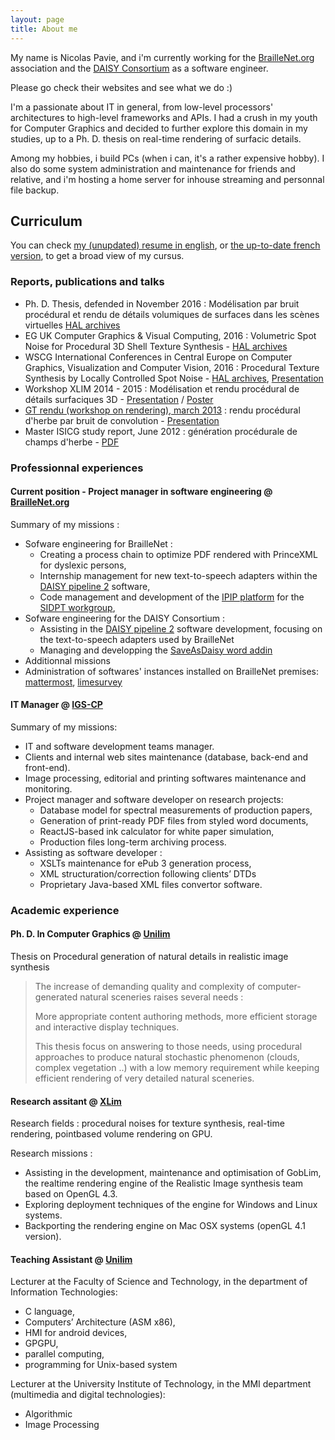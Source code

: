 ```yaml
---
layout: page
title: About me
---
```


My name is Nicolas Pavie, and i'm currently working for the [BrailleNet.org](https://www.braillenet.org) association and the [DAISY Consortium](https://www.daisy.org) as a software engineer. 

Please go check their websites and see what we do :)

I'm a passionate about IT in general, from low-level processors' architectures to high-level frameworks and APIs.
I had a crush in my youth for Computer Graphics and decided to further explore this domain in my studies, up to a Ph. D. thesis on real-time rendering of surfacic details.

Among my hobbies, i build PCs (when i can, it's a rather expensive hobby).
I also do some system administration and maintenance for friends and relative, and i'm hosting a home server for inhouse streaming and personnal file backup.

## Curriculum

You can check [my (unupdated) resume in english](/public/files/CV_Nicolas_Pavie_en.pdf), or [the up-to-date french version](/public/files/CV_Nicolas_Pavie_01_2022.pdf), to get a broad view of my cursus.

### Reports, publications and talks
- Ph. D. Thesis, defended in November 2016 : Modélisation par bruit procédural et rendu de détails volumiques de surfaces dans les scènes virtuelles [HAL archives](https://hal.archives-ouvertes.fr/tel-01443555v1)
- EG UK Computer Graphics & Visual Computing, 2016 : Volumetric Spot Noise for Procedural 3D Shell Texture Synthesis - [HAL archives](https://hal.archives-ouvertes.fr/hal-02413269)
- WSCG International Conferences in Central Europe on Computer Graphics, Visualization and Computer Vision, 2016 : Procedural Texture Synthesis by Locally Controlled Spot Noise - [HAL archives](https://hal.archives-ouvertes.fr/hal-02413318), [Presentation](/public/files/LCSN/index.html)
- Workshop XLIM 2014 - 2015 : Modélisation et rendu procédural de détails surfaciques 3D - [Presentation](/public/files/Presentation_Workshop_Xlim_2014.pdf) / [Poster](/public/files/Poster_Workshop_Xlim_2014.pdf)
- [GT rendu (workshop on rendering), march 2013](http://gtrendu.blogspot.fr/2013_03_01_archive.html) : rendu procédural d'herbe par bruit de convolution - [Presentation](/public/files/GTRendu-mars2013.pdf)
- Master ISICG study report, June 2012 : génération procédurale de champs d'herbe - [PDF](/public/files/M2StudyReport.pdf)

### Professionnal experiences

#### Current position - Project manager in software engineering @ [BrailleNet.org](https://www.braillenet.org)

Summary of my missions :
- Sofware engineering for BrailleNet :
  - Creating a process chain to optimize PDF rendered with PrinceXML for dyslexic persons,
  - Internship management for new text-to-speech adapters within the [DAISY pipeline 2](http://daisy.github.io/pipeline/) software,
  - Code management and development of the [IPIP platform](https://ipip.integriert-studieren.jku.at/) for the [SIDPT workgroup](https://github.com/SIDPT),
- Sofware engineering for the DAISY Consortium :
  - Assisting in the [DAISY pipeline 2](http://daisy.github.io/pipeline/) software development, focusing on the text-to-speech adapters used by BrailleNet
  - Managing and developping the [SaveAsDaisy word addin](https://daisy.github.io/word-save-as-daisy/)
-  Additionnal missions
  - Administration of softwares' instances installed on BrailleNet premises: [mattermost](https://mm.braillenet.org), [limesurvey](https://limesurvey.braillenet.org)

#### IT Manager @ [IGS-CP](https://www.igs-cp.fr)

Summary of my missions: 
- IT and software development teams manager.
- Clients and internal web sites maintenance (database, back-end and front-end).
- Image processing, editorial and printing softwares maintenance and monitoring.
- Project manager and software developer on research projects: 
  - Database model for spectral measurements of production papers, 
  - Generation of print-ready PDF files from styled word documents, 
  - ReactJS-based ink calculator for white paper simulation, 
  - Production files long-term archiving process.
- Assisting as software developer :
  - XSLTs maintenance for ePub 3 generation process, 
  - XML structuration/correction following clients’ DTDs 
  - Proprietary Java-based XML files convertor software.


### Academic experience

#### Ph. D. In Computer Graphics @ [Unilim](https://www.unilim.fr)

Thesis on Procedural generation of natural details in realistic image synthesis

> The increase of demanding quality and complexity of computer-generated natural sceneries raises several needs : 
> 
> More appropriate content authoring methods, more efficient storage and interactive display techniques. 
> 
> This thesis focus on answering to those needs, using procedural approaches to produce natural stochastic phenomenon (clouds, complex vegetation ..) with a low memory requirement while keeping efficient rendering of very detailed natural sceneries.

#### Research assitant @ [XLim](https://www.xlim.fr)

Research fields : procedural noises for texture synthesis, real-time rendering, pointbased volume rendering on GPU.

Research missions :
- Assisting in the development, maintenance and optimisation of GobLim, the realtime rendering engine of the Realistic Image synthesis team based on OpenGL 4.3.
- Exploring deployment techniques of the engine for Windows and Linux systems.
- Backporting the rendering engine on Mac OSX systems (openGL 4.1 version).

#### Teaching Assistant @ [Unilim](https://www.unilim.fr)

Lecturer at the Faculty of Science and Technology, in the department of Information Technologies:
- C language, 
- Computers’ Architecture (ASM x86), 
- HMI for android devices, 
- GPGPU, 
- parallel computing, 
- programming for Unix-based system

Lecturer at the University Institute of Technology, in the MMI department (multimedia and digital technologies):
- Algorithmic
- Image Processing

